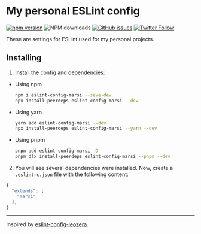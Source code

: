 # My personal ESLint config

[![npm version](https://badge.fury.io/js/eslint-config-marsi.svg)](https://badge.fury.io/js/eslint-config-marsi) ![NPM downloads](https://img.shields.io/npm/dm/eslint-config-marsi) [![GitHub issues](https://img.shields.io/github/issues/marsidev/eslint-config-marsi)](https://github.com/marsidev/eslint-config-marsi/issues) [![Twitter Follow](https://img.shields.io/twitter/follow/marsigliacr?label=Follow%20on%20Twitter)](https://twitter.com/marsigliacr/)

These are settings for ESLint used for my personal projects.

## Installing

1. Install the config and dependencies:

  - Using npm
    ```bash
    npm i eslint-config-marsi --save-dev
    npx install-peerdeps eslint-config-marsi --dev
    ```

  - Using yarn
    ```bash
    yarn add eslint-config-marsi --dev
    npx install-peerdeps eslint-config-marsi --yarn --dev
    ```

  - Using pnpm
    ```bash
    pnpm add eslint-config-marsi -D
    pnpm dlx install-peerdeps eslint-config-marsi --pnpm --dev
    ```

2. You will see several dependencies were installed. Now, create a `.eslintrc.json` file with the following content:

```js
{
  "extends": [
    "marsi"
  ],
}
```

---

Inspired by [eslint-config-leozera](https://github.com/leonardofaria/eslint-config-leozera).
